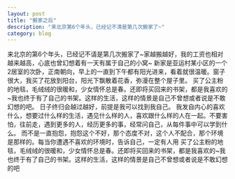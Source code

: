 ```yaml
---
layout: post
title: "搬家之后"
description: "来北京第6个年头，已经记不清是第几次搬家了~"
category: blog
---
```

来北京的第6个年头，已经记不请是第几次搬家了~家越搬越好，我的工资也相对越来越高，心底也曾幻想着有一天有属于自己的小窝~
新家是亚运村某小区的一个2居室的次卧，正南朝向，早上的一直到下午都有阳光进来，看着就很温暖。窗子很大，我买了花放到阳台，阳光下飘散着花香，弥漫在整个屋子里。
买了公主粉的地毯，毛绒绒的很暖和，少女情怀总是春。还即将买回来的书架，都是我喜欢的~我也终于有了自己的书架。这样的生活，这样的情景是自己不曾想或者说是不敢幻想的吧。
日子终归会越过越好，前提是我可以找到我自己。
我发自内心的喜欢什么，想要过什么样的生活，遇见什么样的人，喜欢跟什么样的人在一起。不要害怕，往前走，遇到更多的人，经历更多的事，经常问自己，从每件事中可以学到什么。
而不是一直抱怨，抱怨这个不好，那个态度不对，这个人不配合，那个环境是那样的。每当你遭遇不喜欢的环境时，告诉自己，一定有人用
买了公主粉的地毯，毛绒绒的很暖和，少女情怀总是春。还即将买回来的书架，都是我喜欢的~我也终于有了自己的书架。这样的生活，这样的情景是自己不曾想或者说是不敢幻想的吧
